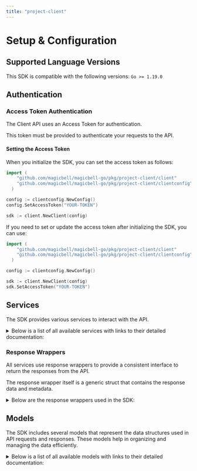 ```yaml
---
title: "project-client"
---
```


# Setup & Configuration

## Supported Language Versions

This SDK is compatible with the following versions: `Go >= 1.19.0`

## Authentication

### Access Token Authentication

The Client API uses an Access Token for authentication.

This token must be provided to authenticate your requests to the API.

#### Setting the Access Token

When you initialize the SDK, you can set the access token as follows:

```go
import (
    "github.com/magicbell/magicbell-go/pkg/project-client/client"
    "github.com/magicbell/magicbell-go/pkg/project-client/clientconfig"
  )

config := clientconfig.NewConfig()
config.SetAccessToken("YOUR-TOKEN")

sdk := client.NewClient(config)
```

If you need to set or update the access token after initializing the SDK, you can use:

```go
import (
    "github.com/magicbell/magicbell-go/pkg/project-client/client"
    "github.com/magicbell/magicbell-go/pkg/project-client/clientconfig"
  )

config := clientconfig.NewConfig()

sdk := client.NewClient(config)
sdk.SetAccessToken("YOUR-TOKEN")
```

## Services

The SDK provides various services to interact with the API.

<details> 
<summary>Below is a list of all available services with links to their detailed documentation:</summary>

| Name                                                                    |
| :---------------------------------------------------------------------- |
| [BroadcastsService](services/broadcasts_service.md)       |
| [ChannelsService](services/channels_service.md)           |
| [EventsService](services/events_service.md)               |
| [IntegrationsService](services/integrations_service.md)   |
| [JwtService](services/jwt_service.md)                     |
| [NotificationsService](services/notifications_service.md) |
| [UsersService](services/users_service.md)                 |

</details>

### Response Wrappers

All services use response wrappers to provide a consistent interface to return the responses from the API.

The response wrapper itself is a generic struct that contains the response data and metadata.

<details>
<summary>Below are the response wrappers used in the SDK:</summary>

#### `ClientResponse[T]`

This response wrapper is used to return the response data from the API. It contains the following fields:

| Name     | Type                     | Description                                 |
| :------- | :----------------------- | :------------------------------------------ |
| Data     | `T`                      | The body of the API response                |
| Metadata | `ClientResponseMetadata` | Status code and headers returned by the API |

#### `ClientError`

This response wrapper is used to return an error. It contains the following fields:

| Name     | Type                     | Description                                 |
| :------- | :----------------------- | :------------------------------------------ |
| Err      | `error`                  | The error that occurred                     |
| Body     | `T`                      | The body of the API response                |
| Metadata | `ClientResponseMetadata` | Status code and headers returned by the API |

#### `ClientResponseMetadata`

This struct is shared by both response wrappers and contains the following fields:

| Name       | Type                | Description                                      |
| :--------- | :------------------ | :----------------------------------------------- |
| Headers    | `map[string]string` | A map containing the headers returned by the API |
| StatusCode | `int`               | The status code returned by the API              |

</details>

## Models

The SDK includes several models that represent the data structures used in API requests and responses. These models help in organizing and managing the data efficiently.

<details> 
<summary>Below is a list of all available models with links to their detailed documentation:</summary>

| Name                                                                                    | Description |
| :-------------------------------------------------------------------------------------- | :---------- |
| [BroadcastCollection](models/broadcast_collection.md)                     |             |
| [Broadcast](models/broadcast.md)                                          |             |
| [CategoryDeliveryConfig](models/category_delivery_config.md)              |             |
| [InboxTokenResponseCollection](models/inbox_token_response_collection.md) |             |
| [InboxTokenResponse](models/inbox_token_response.md)                      |             |
| [DiscardResult](models/discard_result.md)                                 |             |
| [ApnsTokenCollection](models/apns_token_collection.md)                    |             |
| [ApnsToken](models/apns_token.md)                                         |             |
| [ExpoTokenCollection](models/expo_token_collection.md)                    |             |
| [ExpoToken](models/expo_token.md)                                         |             |
| [FcmTokenCollection](models/fcm_token_collection.md)                      |             |
| [FcmToken](models/fcm_token.md)                                           |             |
| [SlackTokenCollection](models/slack_token_collection.md)                  |             |
| [SlackToken](models/slack_token.md)                                       |             |
| [TeamsTokenCollection](models/teams_token_collection.md)                  |             |
| [TeamsToken](models/teams_token.md)                                       |             |
| [WebPushTokenCollection](models/web_push_token_collection.md)             |             |
| [WebPushToken](models/web_push_token.md)                                  |             |
| [EventCollection](models/event_collection.md)                             |             |
| [Event](models/event.md)                                                  |             |
| [IntegrationConfigCollection](models/integration_config_collection.md)    |             |
| [ApnsConfigCollection](models/apns_config_collection.md)                  |             |
| [ApnsConfigPayload](models/apns_config_payload.md)                        |             |
| [AwssnsConfigCollection](models/awssns_config_collection.md)              |             |
| [AwssnsConfigPayload](models/awssns_config_payload.md)                    |             |
| [EventSourceConfigCollection](models/event_source_config_collection.md)   |             |
| [EventSourceConfigPayload](models/event_source_config_payload.md)         |             |
| [ExpoConfigCollection](models/expo_config_collection.md)                  |             |
| [ExpoConfigPayload](models/expo_config_payload.md)                        |             |
| [FcmConfigCollection](models/fcm_config_collection.md)                    |             |
| [FcmConfigPayload](models/fcm_config_payload.md)                          |             |
| [GithubConfigCollection](models/github_config_collection.md)              |             |
| [GithubConfigPayload](models/github_config_payload.md)                    |             |
| [InboxConfigCollection](models/inbox_config_collection.md)                |             |
| [InboxConfigPayload](models/inbox_config_payload.md)                      |             |
| [MailgunConfigCollection](models/mailgun_config_collection.md)            |             |
| [MailgunConfigPayload](models/mailgun_config_payload.md)                  |             |
| [PingConfigCollection](models/ping_config_collection.md)                  |             |
| [PingConfigPayload](models/ping_config_payload.md)                        |             |
| [SendgridConfigCollection](models/sendgrid_config_collection.md)          |             |
| [SendgridConfigPayload](models/sendgrid_config_payload.md)                |             |
| [SesConfigCollection](models/ses_config_collection.md)                    |             |
| [SesConfigPayload](models/ses_config_payload.md)                          |             |
| [SlackConfigCollection](models/slack_config_collection.md)                |             |
| [SlackConfigPayload](models/slack_config_payload.md)                      |             |
| [StripeConfigCollection](models/stripe_config_collection.md)              |             |
| [StripeConfigPayload](models/stripe_config_payload.md)                    |             |
| [TemplatesConfigCollection](models/templates_config_collection.md)        |             |
| [TwilioConfigCollection](models/twilio_config_collection.md)              |             |
| [TwilioConfigPayload](models/twilio_config_payload.md)                    |             |
| [WebpushConfigCollection](models/webpush_config_collection.md)            |             |
| [WebpushConfigPayload](models/webpush_config_payload.md)                  |             |
| [AccessTokenCollection](models/access_token_collection.md)                |             |
| [CreateProjectTokenRequest](models/create_project_token_request.md)       |             |
| [CreateTokenResponse](models/create_token_response.md)                    |             |
| [DiscardTokenResponse](models/discard_token_response.md)                  |             |
| [CreateUserTokenRequest](models/create_user_token_request.md)             |             |
| [DeliveryPlanCollection](models/delivery_plan_collection.md)              |             |
| [UserCollection](models/user_collection.md)                               |             |
| [User](models/user.md)                                                    |             |
| [Links](models/links.md)                                                  |             |
| [IntegrationConfig](models/integration_config.md)                         |             |
| [ApnsConfig](models/apns_config.md)                                       |             |
| [AwssnsConfig](models/awssns_config.md)                                   |             |
| [EventSourceConfig](models/event_source_config.md)                        |             |
| [ExpoConfig](models/expo_config.md)                                       |             |
| [FcmConfig](models/fcm_config.md)                                         |             |
| [GithubConfig](models/github_config.md)                                   |             |
| [InboxConfig](models/inbox_config.md)                                     |             |
| [MailgunConfig](models/mailgun_config.md)                                 |             |
| [PingConfig](models/ping_config.md)                                       |             |
| [SendgridConfig](models/sendgrid_config.md)                               |             |
| [SesConfig](models/ses_config.md)                                         |             |
| [SlackConfig](models/slack_config.md)                                     |             |
| [StripeConfig](models/stripe_config.md)                                   |             |
| [TemplatesConfig](models/templates_config.md)                             |             |
| [TwilioConfig](models/twilio_config.md)                                   |             |
| [WebpushConfig](models/webpush_config.md)                                 |             |
| [AccessToken](models/access_token.md)                                     |             |
| [DeliveryPlan](models/delivery_plan.md)                                   |             |

</details>
